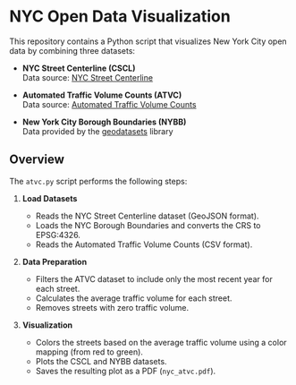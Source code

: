 # NYC Open Data Visualization

This repository contains a Python script that visualizes New York City open data by combining three datasets:

- **NYC Street Centerline (CSCL)**  
  Data source: [NYC Street Centerline](https://data.cityofnewyork.us/City-Government/NYC-Street-Centerline-CSCL-/inkn-q76z)

- **Automated Traffic Volume Counts (ATVC)**  
  Data source: [Automated Traffic Volume Counts](https://data.cityofnewyork.us/Transportation/Automated-Traffic-Volume-Counts/7ym2-wayt)

- **New York City Borough Boundaries (NYBB)**  
  Data provided by the [geodatasets](https://github.com/geopandas/geodatasets) library

## Overview

The `atvc.py` script performs the following steps:

1. **Load Datasets**  
   - Reads the NYC Street Centerline dataset (GeoJSON format).
   - Loads the NYC Borough Boundaries and converts the CRS to EPSG:4326.
   - Reads the Automated Traffic Volume Counts (CSV format).

2. **Data Preparation**  
   - Filters the ATVC dataset to include only the most recent year for each street.
   - Calculates the average traffic volume for each street.
   - Removes streets with zero traffic volume.

3. **Visualization**  
   - Colors the streets based on the average traffic volume using a color mapping (from red to green).
   - Plots the CSCL and NYBB datasets.
   - Saves the resulting plot as a PDF (`nyc_atvc.pdf`).
